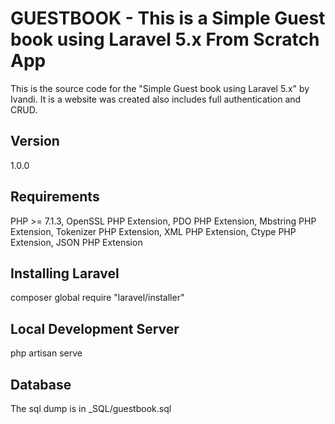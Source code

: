 # GUESTBOOK - This is a Simple Guest book using Laravel 5.x From Scratch App

This is the source code for the "Simple Guest book using Laravel 5.x" by Ivandi. It is a website was created also includes full authentication and CRUD.

## Version
1.0.0

## Requirements
PHP >= 7.1.3, 
OpenSSL PHP Extension, 
PDO PHP Extension, 
Mbstring PHP Extension, 
Tokenizer PHP Extension, 
XML PHP Extension, 
Ctype PHP Extension, 
JSON PHP Extension

## Installing Laravel
composer global require "laravel/installer"

## Local Development Server
php artisan serve

## Database
The sql dump is in _SQL/guestbook.sql

